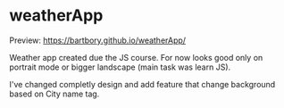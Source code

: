 # weatherApp

Preview: https://bartbory.github.io/weatherApp/

Weather app created due the JS course.
For now looks good only on portrait mode or bigger landscape (main task was learn JS).

I've changed completly design and add feature that change background based on City name tag.
